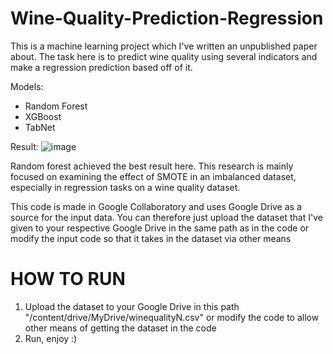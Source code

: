 # Wine-Quality-Prediction-Regression
This is a machine learning project which I've written an unpublished paper about. The task here is to predict wine quality using several indicators and make a regression prediction based off of it.

Models:
 - Random Forest
 - XGBoost
 - TabNet

Result:
![image](https://github.com/xxKeyaxx/Wine-Quality-Prediction-Regression/assets/81699770/c40afc6e-53e9-471d-a8a1-8e7f29397a66)


Random forest achieved the best result here. This research is mainly focused on examining the effect of SMOTE in an imbalanced dataset, especially in regression tasks on a wine quality dataset.

This code is made in Google Collaboratory and uses Google Drive as a source for the input data. You can therefore just upload the dataset that I've given to your respective Google Drive in the same path as in the code or modify the input code so that it takes in the dataset via other means

# HOW TO RUN
1. Upload the dataset to your Google Drive in this path "/content/drive/MyDrive/winequalityN.csv" or modify the code to allow other means of getting the dataset in the code
2. Run, enjoy :)
